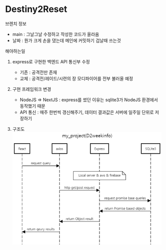 # Destiny2Reset

브렌치 정보
- main : 그날그날 수정하고 작성한 코드가 올라옴
- 날짜 : 뭔가 크게 손을 댔는데 메인에 커밋하기 겁날때 쓰는것

해야하는일
1. express로 구현한 백엔드 API 통신부 수정
   - 기존 : 공격전만 존재
   - 교체 : 공격전/레이드/시련의 장 모디파이어를 전부 불러올 예정
2. 구현 프레임워크 변경
   - NodeJS => NextJS : express를 썼던 이유는 sqlite3가 NodeJS 환경에서 동작했기 때문
   - API 통신 : 매주 한번씩 갱신해주기, 데이터 결과값은 서버에 일주일 단위로 저장하기


3. 구조도
![ALT text](./structure.png)
